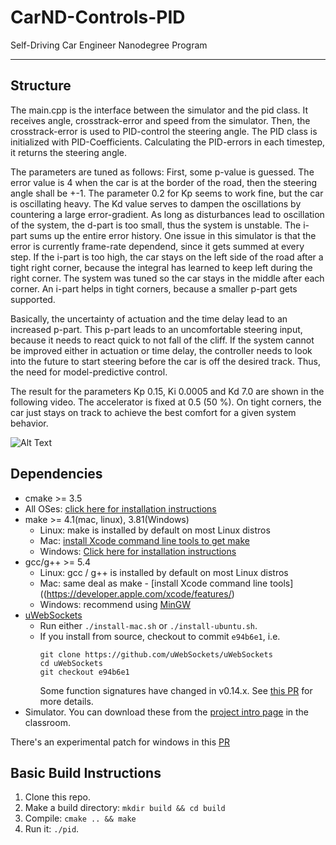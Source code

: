 # CarND-Controls-PID
Self-Driving Car Engineer Nanodegree Program

---

## Structure

The main.cpp is the interface between the simulator and the pid class. It receives angle, crosstrack-error and speed from the simulator. 
Then, the crosstrack-error is used to PID-control the steering angle. The PID class is initialized with PID-Coefficients. 
Calculating the PID-errors in each timestep, it returns the steering angle. 

The parameters are tuned as follows: First, some p-value is guessed. The error value is 4 when the car is at the border of the road, then the steering angle shall be +-1. 
The parameter 0.2 for Kp seems to work fine, but the car is oscillating heavy. The Kd value serves to dampen the oscillations by countering a large error-gradient. 
As long as disturbances lead to oscillation of the system, the d-part is too small, thus the system is unstable. 
The i-part sums up the entire error history. One issue in this simulator is that the error is currently frame-rate dependend, since it gets summed at every step. 
If the i-part is too high, the car stays on the left side of the road after a tight right corner, because the integral has learned to keep left during the right corner. 
The system was tuned so the car stays in the middle after each corner. An i-part helps in tight corners, because a smaller p-part gets supported. 

Basically, the uncertainty of actuation and the time delay lead to an increased p-part. This p-part leads to an uncomfortable steering input, because it needs to react quick to not fall of the cliff. 
If the system cannot be improved either in actuation or time delay, the controller needs to look into the future to start steering before the car is off the desired track. 
Thus, the need for model-predictive control. 

The result for the parameters Kp 0.15, Ki 0.0005 and Kd 7.0 are shown in the following video. The accelerator is fixed at 0.5 (50 %). On tight corners, the car just stays on track to achieve the best comfort 
for a given system behavior.



![Alt Text](result.gif) 


## Dependencies

* cmake >= 3.5
 * All OSes: [click here for installation instructions](https://cmake.org/install/)
* make >= 4.1(mac, linux), 3.81(Windows)
  * Linux: make is installed by default on most Linux distros
  * Mac: [install Xcode command line tools to get make](https://developer.apple.com/xcode/features/)
  * Windows: [Click here for installation instructions](http://gnuwin32.sourceforge.net/packages/make.htm)
* gcc/g++ >= 5.4
  * Linux: gcc / g++ is installed by default on most Linux distros
  * Mac: same deal as make - [install Xcode command line tools]((https://developer.apple.com/xcode/features/)
  * Windows: recommend using [MinGW](http://www.mingw.org/)
* [uWebSockets](https://github.com/uWebSockets/uWebSockets)
  * Run either `./install-mac.sh` or `./install-ubuntu.sh`.
  * If you install from source, checkout to commit `e94b6e1`, i.e.
    ```
    git clone https://github.com/uWebSockets/uWebSockets 
    cd uWebSockets
    git checkout e94b6e1
    ```
    Some function signatures have changed in v0.14.x. See [this PR](https://github.com/udacity/CarND-MPC-Project/pull/3) for more details.
* Simulator. You can download these from the [project intro page](https://github.com/udacity/self-driving-car-sim/releases) in the classroom.

There's an experimental patch for windows in this [PR](https://github.com/udacity/CarND-PID-Control-Project/pull/3)

## Basic Build Instructions

1. Clone this repo.
2. Make a build directory: `mkdir build && cd build`
3. Compile: `cmake .. && make`
4. Run it: `./pid`. 

